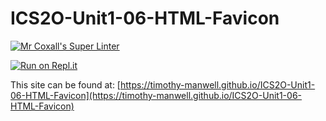 # ICS2O-Unit1-06-HTML-Favicon

[![Mr Coxall's Super Linter](https://github.com/Timothy-Manwell/ICS2O-Unit1-06-HTML-Favicon/workflows/Mr%20Coxall's%20Super%20Linter/badge.svg)](https://github.com/Timothy-Manwell/ICS2O-Unit1-06-HTML-Favicon/actions/)

[![Run on Repl.it](https://repl.it/badge/github/Timothy-Manwell/ICS2O-Unit1-06-HTML-Favicon)](https://repl.it/github/Timothy-Manwell/ICS2O-Unit1-06-HTML-Favicon)

This site can be found at: [https://timothy-manwell.github.io/ICS2O-Unit1-06-HTML-Favicon](https://timothy-manwell.github.io/ICS2O-Unit1-06-HTML-Favicon)
